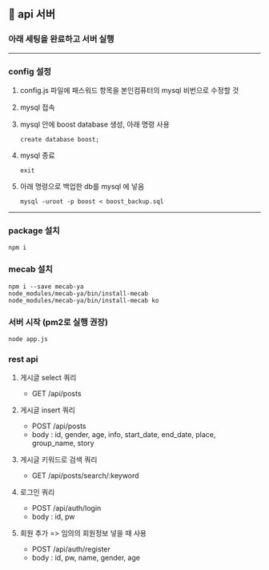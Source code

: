 ## 🧑 api 서버

### 아래 세팅을 완료하고 서버 실행
---
### config 설정

1. config.js 파일에 패스워드 항목을 본인컴퓨터의 mysql 비번으로 수정할 것

2. mysql 접속

3. mysql 안에 boost database 생성, 아래 명령 사용
    ```
    create database boost;
    ```

4. mysql 종료
    ```
    exit
    ```

5. 아래 명령으로 백업한 db를 mysql 에 넣음
    ```
    mysql -uroot -p boost < boost_backup.sql 
    ```

---

### package 설치
```
npm i
```

### mecab 설치 
```
npm i --save mecab-ya
node_modules/mecab-ya/bin/install-mecab
node_modules/mecab-ya/bin/install-mecab ko
```

### 서버 시작 (pm2로 실행 권장)
```
node app.js
```



### rest api

1. 게시글 select 쿼리
    - GET /api/posts
 
2. 게시글 insert 쿼리
    - POST /api/posts
    - body : id, gender, age, info, start_date, end_date, place, group_name, story

3. 게시글 키워드로 검색 쿼리 
    - GET /api/posts/search/:keyword

4. 로그인 쿼리
    - POST /api/auth/login
    - body : id, pw

5. 회원 추가 => 임의의 회원정보 넣을 때 사용
    - POST /api/auth/register
    - body : id, pw, name, gender, age
